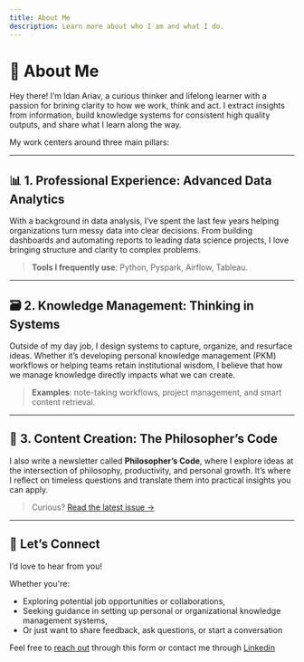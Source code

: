 ```yaml
---
title: About Me
description: Learn more about who I am and what I do.
---
```


# 🧠 About Me

Hey there! I’m Idan Ariav, a curious thinker and lifelong learner with a passion for brining clarity to how we work, think and act. I extract insights from information, build knowledge systems for consistent high quality outputs, and share what I learn along the way.

My work centers around three main pillars:

---

## 📊 1. Professional Experience: Advanced Data Analytics

With a background in data analysis, I’ve spent the last few years helping organizations turn messy data into clear decisions. From building dashboards and automating reports to leading data science projects, I love bringing structure and clarity to complex problems.

> **Tools I frequently use**: Python, Pyspark, Airflow, Tableau.

---

## 🗃️ 2. Knowledge Management: Thinking in Systems

Outside of my day job, I design systems to capture, organize, and resurface ideas. Whether it’s developing personal knowledge management (PKM) workflows or helping teams retain institutional wisdom, I believe that how we manage knowledge directly impacts what we can create.

> **Examples**: note-taking workflows, project management, and smart content retrieval.

---

## 📝 3. Content Creation: The Philosopher’s Code

I also write a newsletter called **Philosopher’s Code**, where I explore ideas at the intersection of philosophy, productivity, and personal growth. It’s where I reflect on timeless questions and translate them into practical insights you can apply.

> Curious? [Read the latest issue →](/blog/)

---

## 🌱 Let’s Connect

I’d love to hear from you!

Whether you're:
 - Exploring potential job opportunities or collaborations,
 - Seeking guidance in setting up personal or organizational knowledge management systems,
 - Or just want to share feedback, ask questions, or start a conversation
 
 Feel free to [reach out](https://docs.google.com/forms/d/e/1FAIpQLSegq_JHmtPSa7oXblPg4866E72IuEFVFZEeAKgGBqPQJo97RA/viewform?usp=sf_link) through this form
 or contact me through [Linkedin](https://www.linkedin.com/in/idan-ariav/)
